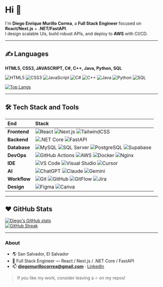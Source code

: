 # Hi 👋

I'm **Diego Enrique Murillo Correa**, a **Full Stack Engineer** focused on **React/Next.js** + **.NET/FastAPI**.  
I design scalable UIs, build robust APIs, and deploy to **AWS** with CI/CD.

---

## ✍️ Languages

**HTML5, CSS3, JAVASCRIPT, C#, C++, Java, Python, SQL**

![HTML5](https://img.shields.io/badge/HTML5-E34F26?logo=html5&logoColor=fff)
![CSS3](https://img.shields.io/badge/CSS3-1572B6?logo=css3&logoColor=fff)
![JavaScript](https://img.shields.io/badge/JavaScript-F7DF1E?logo=javascript&logoColor=000)
![C#](https://img.shields.io/badge/C%23-512BD4?logo=dotnet&logoColor=fff)
![C++](https://img.shields.io/badge/C++-00599C?logo=cplusplus&logoColor=fff)
![Java](https://img.shields.io/badge/Java-007396?logo=java&logoColor=fff)
![Python](https://img.shields.io/badge/Python-3776AB?logo=python&logoColor=fff)
![SQL](https://img.shields.io/badge/SQL-003B57?logo=sqlite&logoColor=fff)

[![Top Langs](https://github-readme-stats.vercel.app/api/top-langs/?username=diegomurillocreativaconsultores&layout=compact&langs_count=8&hide=Jupyter%20Notebook&theme=transparent)](https://github.com/anuraghazra/github-readme-stats)

---

## 🛠 Tech Stack and Tools

| End       | Stack |
| :--       | :---- |
| **Frontend**  | ![React](https://img.shields.io/badge/React-20232A?logo=react&logoColor=61DAFB) ![Next.js](https://img.shields.io/badge/Next.js-000?logo=nextdotjs&logoColor=fff) ![TailwindCSS](https://img.shields.io/badge/TailwindCSS-06B6D4?logo=tailwindcss&logoColor=fff) |
| **Backend**   | ![.NET Core](https://img.shields.io/badge/.NET%20Core-512BD4?logo=dotnet&logoColor=fff) ![FastAPI](https://img.shields.io/badge/FastAPI-009688?logo=fastapi&logoColor=fff) |
| **Database**  | ![MySQL](https://img.shields.io/badge/MySQL-4479A1?logo=mysql&logoColor=fff) ![SQL Server](https://img.shields.io/badge/SQL%20Server-CC2927?logo=microsoftsqlserver&logoColor=fff) ![PostgreSQL](https://img.shields.io/badge/PostgreSQL-4169E1?logo=postgresql&logoColor=fff) ![Supabase](https://img.shields.io/badge/Supabase-3ECF8E?logo=supabase&logoColor=000) |
| **DevOps**    | ![GitHub Actions](https://img.shields.io/badge/GitHub%20Actions-2088FF?logo=githubactions&logoColor=fff) ![AWS](https://img.shields.io/badge/AWS-232F3E?logo=amazonaws&logoColor=FF9900) ![Docker](https://img.shields.io/badge/Docker-2496ED?logo=docker&logoColor=fff) ![Nginx](https://img.shields.io/badge/Nginx-009639?logo=nginx&logoColor=fff) |
| **IDE**       | ![VS Code](https://img.shields.io/badge/VS%20Code-007ACC?logo=visualstudiocode&logoColor=fff) ![Visual Studio](https://img.shields.io/badge/Visual%20Studio-5C2D91?logo=visualstudio&logoColor=fff) ![Cursor](https://img.shields.io/badge/Cursor-000000) |
| **AI**        | ![ChatGPT](https://img.shields.io/badge/ChatGPT-000000?logo=openai&logoColor=fff) ![Claude](https://img.shields.io/badge/Claude-171717) ![Gemini](https://img.shields.io/badge/Gemini-4285F4?logo=google&logoColor=fff) |
| **Workflow**  | ![Git](https://img.shields.io/badge/Git-F05032?logo=git&logoColor=fff) ![GitHub](https://img.shields.io/badge/GitHub-181717?logo=github&logoColor=fff) ![GitFlow](https://img.shields.io/badge/GitFlow-2C3E50) ![Jira](https://img.shields.io/badge/Jira-0052CC?logo=jira&logoColor=fff) |
| **Design**    | ![Figma](https://img.shields.io/badge/Figma-F24E1E?logo=figma&logoColor=fff) ![Canva](https://img.shields.io/badge/Canva-00C4CC?logo=canva&logoColor=fff) |

---

## ❤️ GitHub Stats

[![Diego's GitHub stats](https://github-readme-stats.vercel.app/api?username=diegomurillocreativaconsultores&show_icons=true&theme=transparent)](https://github.com/anuraghazra/github-readme-stats)  
[![GitHub Streak](https://streak-stats.demolab.com?user=diegomurillocreativaconsultores&theme=transparent&hide_border=true)](https://git.io/streak-stats)

---

### About
- 🌎 San Salvador, El Salvador  
- 💼 Full Stack Engineer — React / Next.js / .NET Core / FastAPI  
- 📫 **diegomurillocorrea@gmail.com** · [LinkedIn](https://www.linkedin.com/in/diegomurillocorrea/)

> If you like my work, consider leaving a ⭐ on my repos!

